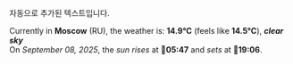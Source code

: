 
자동으로 추가된 텍스트입니다.

<!--START_SECTION:weather:moscow-->
Currently in **Moscow** (RU), the weather is: **14.9°C** (feels like **14.5°C**), ***clear sky***<br/>
On *September 08, 2025*, the *sun rises* at 🌅**05:47** and *sets* at 🌇**19:06**.
<!--END_SECTION:weather-->

